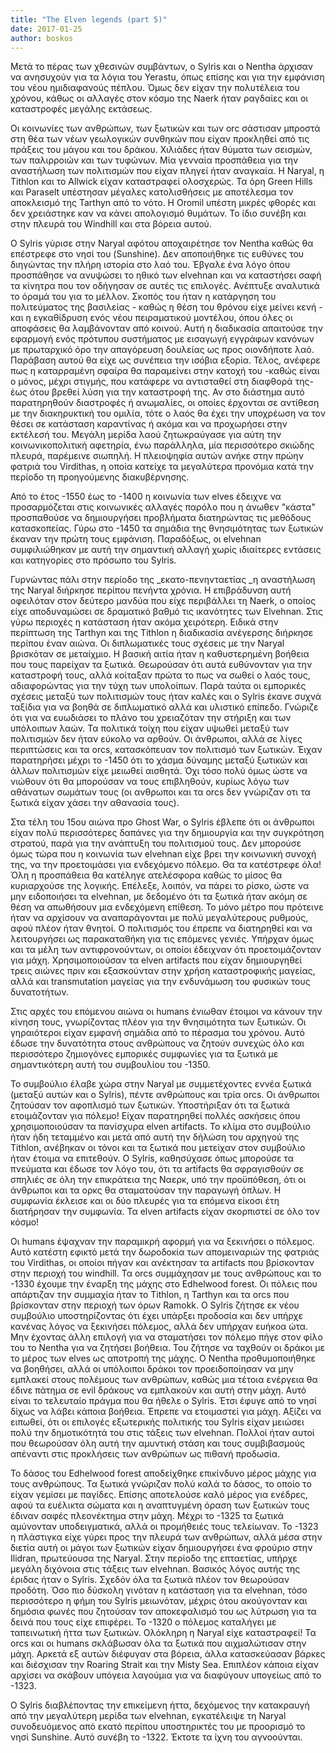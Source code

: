 ```yaml
---
title: "The Elven legends (part 5)"
date: 2017-01-25
author: boskos
---
```


Μετά το πέρας των χθεσινών συμβάντων, ο Sylris και ο Nentha άρχισαν να
ανησυχούν για τα λόγια του Yerastu, όπως επίσης και για την εμφάνιση του νέου
ημιδιαφανούς πέπλου. Όμως δεν είχαν την πολυτέλεια του χρόνου, κάθως οι
αλλαγές στον κόσμο της Naerk ήταν ραγδαίες και οι καταστροφές μεγάλης
εκτάσεως.

Οι κοινωνίες των ανθρώπων, των ξωτικών και των orc σάστισαν μπροστά στη θέα
των νέων γεωλογικών συνθηκών που είχαν προκληθεί από τις πράξεις του μάγου και
του δράκου. Χιλιάδες ήταν θύματα των σεισμών, των παλιρροιών και των τυφώνων.
Μία γενναία προσπάθεια για την αναστήλωση των πολιτισμών που είχαν πληγεί ήταν
αναγκαία. Η Naryal, η Tithlon και το Allwick είχαν καταστραφεί ολοσχερώς. Τα
όρη Green Hills και Paraselt  υπέστησαν μέγαλες κατολισθήσεις με αποτέλεσμα
τον αποκλεισμό της Tarthyn από το νότο. Η Oromil υπέστη μικρές φθορές και δεν
χρειάστηκε καν να κάνει απολογισμό θυμάτων. Το ίδιο συνέβη και στην πλευρά του
Windhill και στα βόρεια αυτού.

Ο Sylris γύρισε στην Naryal αφότου αποχαιρέτησε τον Nentha καθώς θα
επέστρεφε στο νησί του (Sunshine). Δεν αποποιήθηκε τις ευθύνες του διηγώντας
την πλήρη ιστορία στο λαό του. Έβγαλε ένα λόγο όπου προσπάθησε να ανυψώσει το
ηθικό των elvehnan και να καταστήσει σαφή τα κίνητρα που τον οδήγησαν σε αυτές
τις επιλογές. Ανέπτυξε αναλυτικά το όραμά του για το μέλλον. Σκοπός του ήταν η
κατάργηση του πολιτεύματος της βασιλείας - καθώς η θέση του θρόνου είχε μείνει
κενή - και η εγκαθίδρυση ενός νέου πειραματικού μοντέλου, όπου όλες οι
αποφάσεις θα λαμβάνονταν από κοινού. Αυτή η διαδικασία απαιτούσε την εφαρμογή
ενός πρότυπου συστήματος με εισαγωγή εγγράφων κανόνων με πρωταρχικό όρο την
απαγόρευση δουλείας ως προς οιονδήποτε λαό. Παράβαση αυτού θα είχε ως συνέπεια
την ισόβια εξορία. Τέλος, ανέφερε πως η καταρραμένη σφαίρα θα παραμείνει στην
κατοχή του -καθώς είναι ο μόνος, μέχρι στιγμής, που κατάφερε να αντισταθεί στη
διαφθορά της- έως ότου βρεθεί λύση για την καταστροφή της. Αν στο διάστημα
αυτό παρατηρηθούν διαστροφές ή ανωμαλίες, οι οποίες έρχονται σε αντίθεση με
την διακηρυκτική του ομιλία, τότε ο λαός θα έχει την υποχρέωση να τον θέσει σε
κατάσταση καραντίνας ή ακόμα και να προχωρήσει στην εκτέλεσή του. Μεγάλη
μερίδα λαού ζητωκραύγασε για αύτη την κοινωνικοπολιτική αφετηρία, ένω
παράλληλα, μία περισσότερο σκιώδης πλευρά, παρέμεινε σιωπηλή. Η πλειοψηφία
αυτών ανήκε στην πρώην φατριά του Virdithas, η οποία κατείχε τα μεγαλύτερα
προνόμια κατά την περίοδο τη προηγούμενης διακυβέρνησης.  

Από το έτος -1550 έως το -1400 η κοινωνία των elves έδειχνε να προσαρμόζεται
στις κοινωνικές αλλαγές παρόλο που η άνωθεν "κάστα" προσπαθούσε να
δημιουργήσει προβλήματα διατηρώντας τις μεθόδους κατασκοπείας. Γύρω στο -1450
τα σημάδια της θνησιμότητας των ξωτικών έκαναν την πρώτη τους εμφάνιση.
Παραδόξως, οι elvehnan συμφιλιώθηκαν με αυτή την σημαντική αλλαγή χωρίς
ιδιαίτερες εντάσεις και κατηγορίες στο πρόσωπο του Sylris.

Γυρνώντας πάλι στην περίοδο της  _εκατο-πενηνταετίας  _η αναστήλωση της
Naryal διήρκησε περίπου πενήντα χρόνια. Η επιβράδυνση αυτή οφειλόταν στον
δεύτερο μανδύα που είχε περιβάλλει τη Naerk, ο οποίος είχε αποδυναμώσει σε
δραματικό βαθμό τις ικανότητες των Elvehnan. Στις γύρω περιοχές η κατάσταση
ήταν ακόμα χειρότερη. Ειδικά στην περίπτωση της Tarthyn και της Τithlon η
διαδικασία ανέγερσης διήρκησε περίπου έναν αιώνα. Οι διπλωματικές τους σχέσεις
με την Naryal βρισκόταν σε μεταίχμιο. Η βασική αιτία ήταν η καθυστερημένη
βοήθεια που τους παρείχαν τα ξωτικά. Θεωρούσαν ότι αυτά ευθύνονταν για την
καταστροφή τους, αλλά κοίταξαν πρώτα το πως να σωθεί ο λαός τους, αδιαφορώντας
για την τύχη των υπολοίπων. Παρά ταύτα οι εμπορικές σχέσεις μεταξύ των
πολιτισμών τους ήταν καλές και ο Sylris έκανε συχνά ταξίδια για να βοηθά σε
διπλωματικό αλλά και υλιστικό επίπεδο. Γνώριζε ότι για να ευωδιάσει το πλάνο
του χρειαζόταν την στήριξη και των υπόλοιπων λαών. Τα πολιτικά τοίχη που είχαν
υψωθεί μεταξύ των πολιτισμών δεν ήταν εύκολο να αρθούν. Οι άνθρωποι, αλλά σε
λίγες περιπτώσεις και τα orcs, κατασκόπευαν τον πολιτισμό των ξωτικών. Έιχαν
παρατηρήσει μέχρι το -1450 ότι το χάσμα δύναμης μεταξύ ξωτικών και άλλων
πολιτισμών είχε μειωθεί αισθητά. Όχι τόσο πολύ όμως ώστε να νιώθουν ότι θα
μπορούσαν να τους επιβληθούν, κυρίως λόγω των αθάνατων σωμάτων τους (οι
ανθρωποι και τα orcs δεν γνώριζαν οτι τα ξωτικά είχαν χάσει την αθανασία
τους).

Στα τέλη του 15ου αιώνα προ Ghost War, ο Sylris έβλεπε ότι οι άνθρωποι είχαν
πολύ περισσότερες δαπάνες για την δημιουργία και την συγκρότηση στρατού, παρά
για την ανάπτυξη του πολιτισμού τους. Δεν μπορούσε όμως τώρα που η κοινωνία
των elvehnan είχε βρει την κοινωνική συνοχή της, να την προετοιμάσει για
ενδεχόμενο πόλεμο. Θα τα κατέστρεφε όλα! Όλη η προσπάθεια θα κατέληγε
ατελέσφορα καθώς το μίσος θα κυριαρχούσε της λογικής. Επέλεξε, λοιπόν, να
πάρει το ρίσκο, ώστε να μην ειδοποιήσει τα elvehnan, με δεδομένο ότι τα ξωτικά
ήταν ακόμη σε θέση να απωθήσουν μια ενδεχόμενη επίθεση. Το μόνο μέτρο που
πρότεινε ήταν να αρχίσουν να αναπαράγονται με πολύ μεγαλύτερους ρυθμούς, αφού
πλέον ήταν θνητοί. Ο πολιτισμός του έπρεπε να διατηρηθεί και να λειτουργήσει
ως παρακαταθήκη για τις επόμενες γενιές. Υπήρχαν όμως και τα μέλη των
αντιφρονούντων, οι οποίοι έδειχναν ότι προετοιμάζονταν για μάχη.
Χρησιμοποιούσαν τα elven artifacts που είχαν δημιουργηθεί τρεις αιώνες πριν
και εξασκούνταν στην χρήση καταστροφικής μαγείας, αλλά και transmutation
μαγείας για την ενδυνάμωση του φυσικών τους δυνατοτήτων.

Στις αρχές του επόμενου αιώνα οι humans ένιωθαν έτοιμοι να κάνουν την κίνηση
τους, γνωρίζοντας πλέον για την θνησιμότητα των ξωτικών. Οι γηραιότεροι είχαν
εμφανή σημάδια από το πέρασμα του χρόνου. Αυτό έδωσε την δυνατότητα στους
ανθρώπους να ζητούν συνεχώς όλο και περισσότερο ζημιογόνες εμπορικές συμφωνίες
για τα ξωτικά με σημαντικότερη αυτή του συμβουλίου του -1350.

Το συμβούλιο έλαβε χώρα στην Naryal με συμμετέχοντες εννέα ξωτικά (μεταξύ
αυτών και ο Sylris), πέντε ανθρώπους και τρία orcs. Οι άνθρωποι ζητούσαν τον
αφοπλισμό των ξωτικών. Υποστήριξαν ότι τα ξωτικά ετοιμάζονταν για πόλεμο!
Είχαν παρατηρηθεί πολλές ασκήσεις όπου χρησιμοποιούσαν τα πανίσχυρα elven
artifacts. Το κλίμα στο συμβούλιο ήταν ήδη τεταμμένο και μετά από αυτή την
δήλώση του αρχηγού της Tithlon, ανέβηκαν οι τόνοι και τα ξωτικά που μετείχαν
στον συμβούλιο ήταν έτοιμα να επιτεθούν. O Sylris, καθησύχασε όπως μπορούσε τα
πνεύματα και έδωσε τον λόγο του, ότι τα artifacts θα σφραγισθούν σε σπηλιές σε
όλη την επικράτεια της Ναερκ, υπό την προϋπόθεση, ότι οι άνθρωποι και τα ορκς
θα σταματούσαν την παραγωγή όπλων. Η συμφωνία έκλεισε και οι δύο πλευρές για
τα επόμενα είκοσι έτη διατήρησαν την συμφωνία. Τα elven artifacts είχαν
σκορπιστεί σε όλο τον κόσμο!

Οι humans έψαχναν την παραμικρή αφορμή για να ξεκινήσει ο πόλεμος. Αυτό
κατέστη εφικτό μετά την δωροδοκία των απομειναριών της φατριάς του Virdithas,
οι οποίοι πήγαν και ανέκτησαν τα artifacts που βρίσκονταν στην περιοχή του
windhill. Τα orcs συμμάχησαν με τους ανθρώπους και το -1330 έχουμε την έναρξη
της μάχης στο Edhelwood forest. Οι πόλεις που απάρτιζαν την συμμαχία ήταν το
Tithlon, η Tarthyn και τα orcs που βρίσκονταν στην περιοχή των όρων Ramokk. Ο
Sylris ζήτησε εκ νέου συμβούλιο υποστηρίζοντας ότι έχει υπάρξει προδοσία και
δεν υπήρχε κανένας λόγος να ξεκινήσει πόλεμος, αλλά δεν υπήρχαν ευήκοα ώτα.
Μην έχοντας άλλη επιλογή για να σταματήσει τον πόλεμο πήγε στον φίλο του το
Nentha για να ζητήσει βοήθεια. Του ζήτησε να ταχθούν οι δράκοι με το μέρος των
elves ως αποτροπή της μάχης. Ο Nentha προθυμοποιήθηκε να βοηθήσει, αλλά οι
υπόλοιποι δράκοι τον προειδοποίησαν να μην εμπλακεί στους πολέμους των
ανθρώπων, καθώς μια τέτοια ενέργεια θα έδινε πάτημα σε evil δράκους να
εμπλακούν και αυτή στην μάχη. Αυτό είναι το τελευταίο πράγμα που θα ήθελε ο
Sylris. Έτσι έφυγε από το νησί δίχως να λάβει κάποια βοήθεια. Έπρεπε να
ετοιμαστεί για μάχη. Αξίζει να ειπωθεί, ότι οι επιλογές εξωτερικής πολιτικής
του Sylris είχαν μειώσει πολύ την δημοτικότητά του στις τάξεις των elvehnan.
Πολλοί ήταν αυτοί που θεωρούσαν όλη αυτή την αμυντική στάση και τους
συμβιβασμούς απέναντι στις προκλήσεις των ανθρώπων ως πιθανή προδωσία.

Το δάσος του Edhelwood forest αποδείχθηκε επικίνδυνο μέρος μάχης για τους
ανθρώπους. Τα ξωτικά γνώριζαν πολύ καλά το δάσος, το οποίο το είχαν γεμίσει με
παγίδες. Επίσης αποτελούσε καλό μέρος για ενέδρες, αφού τα ευέλικτα σώματα και
η αναπτυγμένη όραση των ξωτικών τους έδιναν σαφές πλεονέκτημα στην μάχη. Μέχρι
το -1325 τα ξωτικά αμύνονταν υποδειγματικά, αλλά οι προμήθειές τους τελείωναν.
Το -1323 η πλάστιγκα είχε γύρει προς την πλευρά των ανθρώπων, αλλά μέσα στην
διετία αυτή οι μάγοι των ξωτικών είχαν δημιουργήσει ένα φρούριο στην Ilidran,
πρωτεύουσα της Naryal. Στην περίοδο της επταετίας, υπήρχε μεγάλη διχόνοια στις
τάξεις των elvehnan. Βασικός λόγος αυτής της έριδας ήταν ο Sylris. Σχεδόν όλα
τα ξωτικά πλέον τον θεωρούσαν προδότη. Όσο πιο δύσκολη γινόταν η κατάσταση για
τα elvehnan, τόσο περισσότερο η φήμη του Sylris μειωνόταν, μέχρις ότου
ακούγονταν και δημόσια φωνές που ζητούσαν τον αποκεφαλισμό του ως λύτρωση για
τα δεινά που τους είχε επιφέρει. Το -1320 ο πόλεμος καταλήγει με ταπεινωτική
ήττα των ξωτικών. Ολόκληρη η Naryal είχε καταστραφεί! Τα orcs και οι humans
σκλάβωσαν όλα τα ξωτικά που αιχμαλώτισαν στην μάχη. Αρκετά εξ αυτών διέφυγαν
στα βόρεια, άλλα κατασκεύασαν βάρκες και διέσχισαν την Roaring Strait και την
Misty Sea. Επιπλέον κάποια είχαν αρχίσει να σκάβουν υπόγεια λαγούμια για να
διαφύγουν υπογείως από το -1323.

Ο Sylris διαβλέποντας την επικείμενη ήττα, δεχόμενος την κατακραυγή από την
μεγαλύτερη μερίδα των elvehnan, εγκατέλειψε τη Naryal συνοδευόμενος από εκατό
περίπου υποστηρικτές του με προορισμό το νησί Sunshine. Αυτό συνέβη το -1322.
Έκτοτε τα ίχνη του αγνοούνται.

